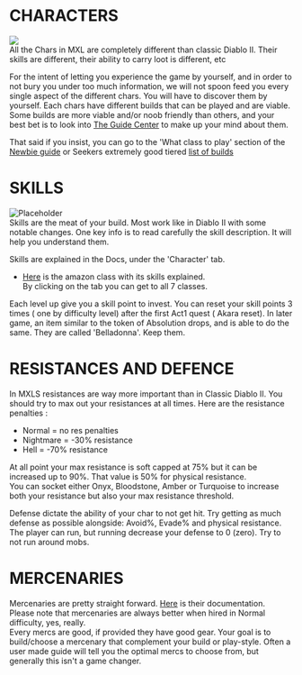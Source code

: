 # CHARACTERS
![](../img/char_banner.webp)  
All the Chars in MXL are completely different than classic Diablo II. Their skills are different, their ability to carry loot is different, etc

For the intent of letting you experience the game by yourself, and in order to not bury you under too much information, we will not spoon feed you every single aspect of the different chars. You will have to discover them by yourself. Each chars have different builds that can be played and are viable. Some builds are more viable and/or noob friendly than others, and your best bet is to look into [The Guide Center](https://forum.median-xl.com/viewforum.php?f=40) to make up your mind about them.

That said if you insist, you can go to the 'What class to play' section of the [Newbie guide](https://forum.median-xl.com/viewtopic.php?f=40&t=34407) or Seekers extremely good tiered [list of builds](https://forum.median-xl.com/viewtopic.php?p=361613)

# SKILLS
![Placeholder](../img/skill_banner.webp)  
Skills are the meat of your build. Most work like in Diablo II with some notable changes. One key info is to read carefully the skill description. It will help you understand them.  

Skills are explained in the Docs, under the 'Character' tab.  
- [Here](https://docs.median-xl.com/doc/class/amazon) is the amazon class with its skills explained.  
By clicking on the tab you can get to all 7 classes. 

Each level up give you a skill point to invest. You can reset your skill points 3 times ( one by difficulty level) after the first Act1 quest ( Akara reset). In later game, an item similar to the token of Absolution drops, and is able to do the same. They are called 'Belladonna'. Keep them.

# RESISTANCES AND DEFENCE

In MXLS resistances are way more important than in Classic Diablo II. You should try to max out your resistances at all times. Here are the resistance penalties :  
- Normal = no res penalties  
- Nightmare = -30% resistance  
- Hell = -70% resistance  

At all point your max resistance is soft capped at 75% but it can be increased up to 90%. That value is 50% for physical resistance.  
You can socket either Onyx, Bloodstone, Amber or Turquoise to increase both your resistance but also your max resistance threshold.

Defense dictate the ability of your char to not get hit. Try getting as much defense as possible alongside: Avoid%, Evade% and physical resistance.   
The player can run, but running decrease your defense to 0 (zero). Try to not run around mobs.  

# MERCENARIES

Mercenaries are pretty straight forward. [Here](https://docs.median-xl.com/doc/class/hirelings) is their documentation.  
Please note that mercenaries are always better when hired in Normal difficulty, yes, really.  
Every mercs are good, if provided they have good gear. Your goal is to build/choose a mercenary that complement your build or play-style. Often a user made guide will tell you the optimal mercs to choose from, but generally this isn't a game changer.
